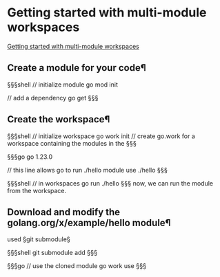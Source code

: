 # Getting started with multi-module workspaces
[Getting started with multi-module workspaces](https://go.dev/doc/tutorial/workspaces)  

## Create a module for your code¶

§§§shell
// initialize module
go mod init <module>

// add a dependency
go get <dependency>
§§§

## Create the workspace¶

§§§shell
// initialize workspace
go work init <directory>
// create go.work for a workspace containing the modules in the <directory>
§§§

§§§go
go 1.23.0

// this line allows go to run ./hello module
use ./hello
§§§

§§§shell
// in workspaces
go run ./hello
§§§
now, we can run the module from the workspace.  

## Download and modify the golang.org/x/example/hello module¶
used §git submodule§  

§§§shell
git submodule add <repo-url>
§§§

§§§go
// use the cloned module
go work use <module-directory>
§§§
